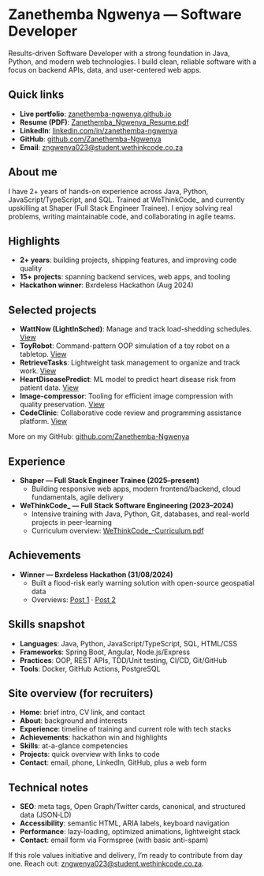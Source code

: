 # Zanethemba Ngwenya — Software Developer

Results-driven Software Developer with a strong foundation in Java, Python, and modern web technologies. I build clean, reliable software with a focus on backend APIs, data, and user-centered web apps.

## Quick links
- **Live portfolio**: [zanethemba-ngwenya.github.io](https://zanethemba-ngwenya.github.io)
- **Resume (PDF)**: [Zanethemba_Ngwenya_Resume.pdf](./Zanethemba_Ngwenya_Resume.pdf)
- **LinkedIn**: [linkedin.com/in/zanethemba-ngwenya](https://www.linkedin.com/in/zanethemba-ngwenya)
- **GitHub**: [github.com/Zanethemba-Ngwenya](https://github.com/Zanethemba-Ngwenya)
- **Email**: [zngwenya023@student.wethinkcode.co.za](mailto:zngwenya023@student.wethinkcode.co.za)

## About me
I have 2+ years of hands-on experience across Java, Python, JavaScript/TypeScript, and SQL. Trained at WeThinkCode_ and currently upskilling at Shaper (Full Stack Engineer Trainee). I enjoy solving real problems, writing maintainable code, and collaborating in agile teams.

## Highlights
- **2+ years**: building projects, shipping features, and improving code quality
- **15+ projects**: spanning backend services, web apps, and tooling
- **Hackathon winner**: Bxrdeless Hackathon (Aug 2024)

## Selected projects
- **WattNow (LightInSched)**: Manage and track load-shedding schedules. [View](https://github.com/Zanethemba-Ngwenya/WattNow)
- **ToyRobot**: Command-pattern OOP simulation of a toy robot on a tabletop. [View](https://github.com/Zanethemba-Ngwenya/ToyRobot)
- **RetrieveTasks**: Lightweight task management to organize and track work. [View](https://github.com/Zanethemba-Ngwenya/RetrieveTasks)
- **HeartDiseasePredict**: ML model to predict heart disease risk from patient data. [View](https://github.com/Zanethemba-Ngwenya/HeartDiseasePredict)
- **Image-compressor**: Tooling for efficient image compression with quality preservation. [View](https://github.com/Zanethemba-Ngwenya/Image-compr)
- **CodeClinic**: Collaborative code review and programming assistance platform. [View](https://github.com/Zanethemba-Ngwenya/CodeClinic)

More on my GitHub: [github.com/Zanethemba-Ngwenya](https://github.com/Zanethemba-Ngwenya)

## Experience
- **Shaper — Full Stack Engineer Trainee (2025–present)**
  - Building responsive web apps, modern frontend/backend, cloud fundamentals, agile delivery
- **WeThinkCode_ — Full Stack Software Engineering (2023–2024)**
  - Intensive training with Java, Python, Git, databases, and real-world projects in peer-learning
  - Curriculum overview: [WeThinkCode_-Curriculum.pdf](./WeThinkCode_-Curriculum.pdf)

## Achievements
- **Winner — Bxrdeless Hackathon (31/08/2024)**
  - Built a flood-risk early warning solution with open-source geospatial data
  - Overviews: [Post 1](https://www.linkedin.com/posts/geekulchagk_bxrderlesshack-activity-7237133617880023042-tPbB) · [Post 2](https://www.linkedin.com/posts/bxrderless_bxrderlesshack-innovation-bxrderless-activity-7237481940604379136-65gA)

## Skills snapshot
- **Languages**: Java, Python, JavaScript/TypeScript, SQL, HTML/CSS
- **Frameworks**: Spring Boot, Angular, Node.js/Express
- **Practices**: OOP, REST APIs, TDD/Unit testing, CI/CD, Git/GitHub
- **Tools**: Docker, GitHub Actions, PostgreSQL

## Site overview (for recruiters)
- **Home**: brief intro, CV link, and contact
- **About**: background and interests
- **Experience**: timeline of training and current role with tech stacks
- **Achievements**: hackathon win and highlights
- **Skills**: at-a-glance competencies
- **Projects**: quick overview with links to code
- **Contact**: email, phone, LinkedIn, GitHub, plus a web form

## Technical notes
- **SEO**: meta tags, Open Graph/Twitter cards, canonical, and structured data (JSON‑LD)
- **Accessibility**: semantic HTML, ARIA labels, keyboard navigation
- **Performance**: lazy-loading, optimized animations, lightweight stack
- **Contact**: email form via Formspree (with basic anti-spam)

If this role values initiative and delivery, I’m ready to contribute from day one. Reach out: [zngwenya023@student.wethinkcode.co.za](mailto:zngwenya023@student.wethinkcode.co.za).
